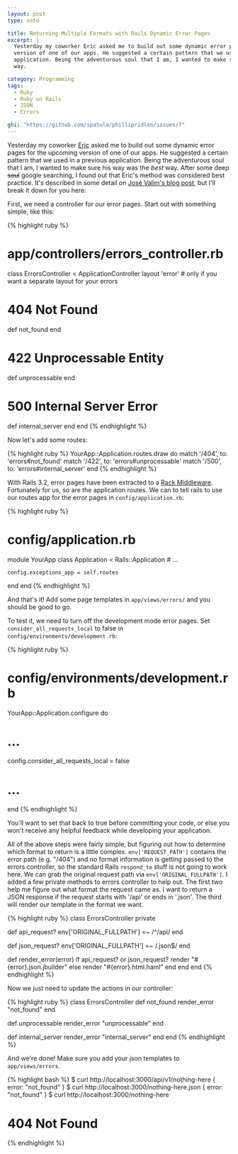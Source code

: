 ```yaml
---
layout: post
type: note

title: Returning Multiple Formats with Rails Dynamic Error Pages
excerpt: |
  Yesterday my coworker Eric asked me to build out some dynamic error pages for the upcoming
  version of one of our apps. He suggested a certain pattern that we used in a previous
  application. Being the adventurous soul that I am, I wanted to make sure his way was the best
  way.

category: Programming
tags:
  - Ruby
  - Ruby on Rails
  - JSON
  - Errors

ghi: "https://github.com/spatula/phillipridlen/issues/7"
---
```


Yesterday my coworker [Eric][eh] asked me to build out some dynamic error pages for the upcoming
version of one of our apps. He suggested a certain pattern that we used in a previous application.
Being the adventurous soul that I am, I wanted to make sure his way was the _best_ way. After some
deep <s>soul</s> google searching, I found out that Eric's method was considered best practice. It's
described in some detail on [Jos&eacute; Valim's blog post][hidden-rails-features], but I'll break
it down for you here:

[eh]: http://erichurst.com
[hidden-rails-features]: http://blog.plataformatec.com.br/2012/01/my-five-favorite-hidden-features-in-rails-3-2/

First, we need a controller for our error pages. Start out with something simple, like this:

{% highlight ruby %}
# app/controllers/errors_controller.rb
class ErrorsController < ApplicationController
  layout 'error' # only if you want a separate layout for your errors

  # 404 Not Found
  def not_found
  end

  # 422 Unprocessable Entity
  def unprocessable
  end

  # 500 Internal Server Error
  def internal_server
  end
end
{% endhighlight %}

Now let's add some routes:

{% highlight ruby %}
YourApp::Application.routes.draw do
  match '/404', to: 'errors#not_found'
  match '/422', to: 'errors#unprocessable'
  match '/500', to: 'errors#internal_server'
end
{% endhighlight %}

With Rails 3.2, error pages have been extracted to a [Rack Middleware][mw].  Fortunately for us, so
are the application routes. We can to tell rails to use our routes app for the error pages in
`config/application.rb`:

[mw]: http://stackoverflow.com/a/2257031/383950

{% highlight ruby %}
# config/application.rb
module YourApp
  class Application < Rails::Application
    # ...

    config.exceptions_app = self.routes
  end
end
{% endhighlight %}

And that's it! Add some page templates in `app/views/errors/` and you should be good to go.

To test it, we need to turn off the development mode error pages. Set `consider_all_requests_local`
to false in `config/environments/development.rb`:

{% highlight ruby %}
# config/environments/development.rb
YourApp::Application.configure do
  # ...

  config.consider_all_requests_local = false

  # ...
 end
{% endhighlight %}

You'll want to set that back to true before committing your code, or else you won't receive any
helpful feedback while developing your application.

All of the above steps were fairly simple, but figuring out how to determine which format to return
is a little complex.  `env['REQUEST_PATH']` contains the error path (e.g. "/404") and no format
information is getting passed to the errors controller, so the standard Rails `respond_to` stuff is
not going to work here. We can grab the original request path via `env['ORIGINAL_FULLPATH']`. I
added a few private methods to errors controller to help out. The first two help me figure out what
format the request came as. I want to return a JSON response if the request starts with '/api' or
ends in '.json'. The third will render our template in the format we want.

{% highlight ruby %}
class ErrorsController
  private

  def api_request?
    env['ORIGINAL_FULLPATH'] =~ /^\/api/
  end

  def json_request?
    env['ORIGINAL_FULLPATH'] =~ /\.json$/
  end

  def render_error(error)
    if api_request? or json_request?
      render "#{error}.json.jbuilder"
    else
      render "#{error}.html.haml"
    end
  end
end
{% endhighlight %}

Now we just need to update the actions in our controller:

{% highlight ruby %}
class ErrorsController
  def not_found
    render_error "not_found"
  end

  def unprocessable
    render_error "unprocessable"
  end

  def internal_server
    render_error "internal_server"
  end
end
{% endhighlight %}

And we're done! Make sure you add your json templates to `app/views/errors`.

{% highlight bash %}
$ curl http://localhost:3000/api/v1/nothing-here
{ error: "not_found" }
$ curl http://localhost:3000/nothing-here.json
{ error: "not_found" }
$ curl http://localhost:3000/nothing-here
<h1>404 Not Found</h1>
{% endhighlight %}
